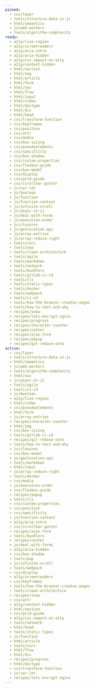 ```yaml
---
pinned:
  - css/layer
  - tools/structure-data-in-js
  - html/semantics
  - js/web-workers
  - tools/algorithm-complexity
ready:
  - a11y/live-region
  - a11y/screenreaders
  - a11y/aria-intro
  - a11y/aria-hidden
  - a11y/css-impact-on-a11y
  - a11y/content-hidden
  - html/section
  - html/img
  - html/article
  - html/form
  - html/nav
  - html/flow
  - html/input
  - html/video
  - html/doctype
  - html/div
  - html/head
  - css/transform-function
  - css/keyframes
  - css/position
  - css/attr
  - css/media
  - css/box-sizing
  - css/pseudoelements
  - css/specificity
  - css/box-shadow
  - css/custom-properties
  - css/flexbox-guide
  - css/box-model
  - css/display
  - css/grid-guide
  - css/scrollbar-gutter
  - js/var-let
  - js/boolean
  - js/function
  - js/function-context
  - js/infinite-scroll
  - js/async-in-js
  - js/deal-with-forms
  - js/execution-order
  - js/closures
  - js/geolocation-api
  - js/array-entries
  - js/array-reduce-right
  - tools/cors
  - tools/oop
  - tools/clean-architecture
  - tools/agile
  - tools/markdown
  - tools/network
  - tools/bundlers
  - tools/gitlab-ci-cd
  - tools/cli
  - tools/static-types
  - tools/docker
  - tools/webpack
  - tools/ci-cd
  - tools/how-the-browser-creates-pages
  - tools/how-to-test-and-why
  - recipes/snow
  - recipes/lets-encrypt-nginx
  - recipes/progress
  - recipes/character-counter
  - recipes/center
  - recipes/ajax-form
  - recipes/popup
  - recipes/git-rebase-onto
active:
  - css/layer
  - tools/structure-data-in-js
  - html/semantics
  - js/web-workers
  - tools/algorithm-complexity
  - html/nav
  - js/async-in-js
  - tools/agile
  - tools/ci-cd
  - js/boolean
  - a11y/live-region
  - html/video
  - css/pseudoelements
  - html/form
  - js/array-entries
  - recipes/character-counter
  - html/img
  - css/box-sizing
  - tools/gitlab-ci-cd
  - recipes/git-rebase-onto
  - tools/how-to-test-and-why
  - js/closures
  - css/box-model
  - js/geolocation-api
  - tools/markdown
  - html/input
  - js/array-reduce-right
  - tools/docker
  - css/media
  - js/execution-order
  - css/flexbox-guide
  - recipes/popup
  - tools/cli
  - css/custom-properties
  - css/position
  - css/specificity
  - js/function-context
  - a11y/aria-intro
  - css/scrollbar-gutter
  - recipes/ajax-form
  - tools/bundlers
  - recipes/center
  - js/deal-with-forms
  - a11y/aria-hidden
  - css/box-shadow
  - tools/oop
  - js/infinite-scroll
  - tools/webpack
  - css/display
  - a11y/screenreaders
  - css/keyframes
  - tools/how-the-browser-creates-pages
  - tools/clean-architecture
  - recipes/snow
  - css/attr
  - a11y/content-hidden
  - html/section
  - css/grid-guide
  - a11y/css-impact-on-a11y
  - tools/network
  - html/head
  - tools/static-types
  - js/function
  - html/article
  - tools/cors
  - html/flow
  - html/div
  - recipes/progress
  - html/doctype
  - css/transform-function
  - js/var-let
  - recipes/lets-encrypt-nginx
---
```


